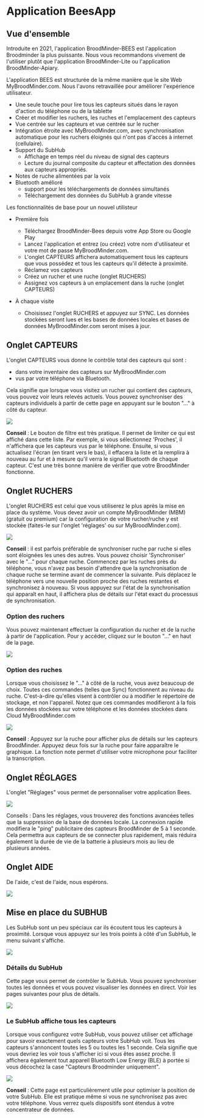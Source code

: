 # Application BeesApp

## Vue d'ensemble

Introduite en 2021, l'application BroodMinder-BEES est l'application Broodminder la plus puissante. Nous vous recommandons vivement de l'utiliser plutôt que l'application BroodMinder-Lite ou l'application BroodMinder-Apiary.

L'application BEES est structurée de la même manière que le site Web MyBroodMinder.com. Nous l'avons retravaillée pour améliorer l'expérience utilisateur.

- Une seule touche pour lire tous les capteurs situés dans le rayon d'action du téléphone ou de la tablette
- Créer et modifier les ruchers, les ruches et l'emplacement des capteurs
- Vue centrée sur les capteurs et vue centrée sur le rucher
- Intégration étroite avec MyBroodMinder.com, avec synchronisation automatique pour les ruchers éloignés qui n'ont pas d'accès à internet (cellulaire).
- Support du SubHub
    - Affichage en temps réel du niveau de signal des capteurs
    - Lecture du journal composite du capteur et affectation des données aux capteurs appropriés.
-   Notes de ruche alimentées par la voix
- Bluetooth amélioré
    - support pour les téléchargements de données simultanés
    - Téléchargement des données du SubHub à grande vitesse 

Les fonctionnalités de base pour un nouvel utilisteur 
- Première fois
    - Téléchargez BroodMinder-Bees depuis votre App Store ou Google Play
    - Lancez l'application et entrez (ou créez) votre nom d'utilisateur et votre mot de passe MyBroodMinder.com.
    - L'onglet CAPTEURS affichera automatiquement tous les capteurs que vous possédez et tous les capteurs qu'il détecte à proximité.
    - Réclamez vos capteurs
    - Créez un rucher et une ruche (onglet RUCHERS)
    - Assignez vos capteurs à un emplacement dans la ruche (onglet CAPTEURS)

- À chaque visite 
    - Choisissez l'onglet RUCHERS et appuyez sur SYNC. Les données stockées seront lues et les bases de données locales et bases de données MyBroodMinder.com seront mises à jour.

## Onglet CAPTEURS

L'onglet CAPTEURS vous donne le contrôle total des capteurs qui sont :
- dans votre inventaire des capteurs sur MyBroodMinder.com
- vus par votre téléphone via Bluetooth.

Cela signifie que lorsque vous visitez un rucher qui contient des capteurs, vous pouvez voir leurs relevés actuels.
Vous pouvez synchroniser des capteurs individuels à partir de cette page en appuyant sur le bouton "..." à côté du capteur.

![](./images/beesApp/devices_tab.png#largeImg)

**Conseil** : Le bouton de filtre est très pratique. Il permet de limiter ce qui est affiché dans cette liste. Par exemple, si vous sélectionnez 'Proches', il n'affichera que les capteurs vus par le téléphone. Ensuite, si vous actualisez l'écran (en tirant vers le bas), il effacera la liste et la remplira à nouveau au fur et à mesure qu'il verra le signal Bluetooth de chaque capteur. C'est une très bonne manière de vérifier que votre BroodMinder fonctionne.

## Onglet RUCHERS

L'onglet RUCHERS est celui que vous utiliserez le plus après la mise en place du système. Vous devez avoir un compte MyBroodMinder (MBM) (gratuit ou premium) car la configuration de votre rucher/ruche y est stockée (faites-le sur l'onglet 'réglages' ou sur MyBroodMinder.com).

![](./images/beesApp/apiaries_tab.png#largeImg)

**Conseil** : il est parfois préférable de synchroniser ruche par ruche si elles sont éloignées les unes des autres. Vous pouvez choisir 'Synchroniser' avec le "..." pour chaque ruche. Commencez par les ruches près du téléphone, vous n'avez pas besoin d'attendre que la synchronisation de chaque ruche se termine avant de commencer la suivante. Puis déplacez le téléphone vers une nouvelle position proche des ruches restantes et synchronisez à nouveau. Si vous appuyez sur l'état de la synchronisation qui apparaît en haut, il affichera plus de détails sur l'état exact du processus de synchronisation.

### Option des ruchers

Vous pouvez maintenant effectuer la configuration du rucher et de la ruche à partir de l'application. Pour y accéder, cliquez sur le bouton "..." en haut de la page.

![](./images/beesApp/apiary_option.png#largeImg)

### Option des ruches

Lorsque vous choisissez le "..." à côté de la ruche, vous avez beaucoup de choix. Toutes ces commandes (telles que Sync) fonctionnent au niveau du ruche. C'est-à-dire qu'elles visent à contrôler ou à modifier le répertoire de stockage, et non l'appareil.
Notez que ces commandes modifieront à la fois les données stockées sur votre téléphone et les données stockées dans Cloud MyBroodMinder.com

![](./images/beesApp/hive_option.png#largeImg)

**Conseil** :   Appuyez sur la ruche pour afficher plus de détails sur les capteurs BroodMinder.
            Appuyez deux fois sur la ruche pour faire apparaître le graphique.
            La fonction note permet d'utiliser votre microphone pour faciliter la transcription.

## Onglet RÉGLAGES

L'onglet "Réglages" vous permet de personnaliser votre application Bees.
 
![](./images/beesApp/settings_tab.png#largeImg)

Conseils :  Dans les réglages, vous trouverez des fonctions avancées telles que la suppression de la base de données locale.
            La connexion rapide modifiera le "ping" publicitaire des capteurs BroodMinder de 5 à 1 seconde. Cela permettra aux capteurs de se connecter plus rapidement, mais réduira également la durée de vie de la batterie à plusieurs mois au lieu de plusieurs années.

## Onglet AIDE

De l'aide, c'est de l'aide, nous espérons.

![](./images/beesApp/help_tab.png#largeImg)

## Mise en place du SUBHUB

Les SubHub sont un peu spéciaux car ils écoutent tous les capteurs à proximité.
Lorsque vous appuyez sur les trois points à côté d'un SubHub, le menu suivant s'affiche.

![](./images/beesApp/subhub_devices.png#largeImg)

### Détails du SubHub

Cette page vous permet de contrôler le SubHub. Vous pouvez synchroniser toutes les données et vous pouvez visualiser les données en direct. Voir les pages suivantes pour plus de détails.

![](./images/beesApp/subhub_details.png#largeImg)

### Le SubHub affiche tous les capteurs

Lorsque vous configurez votre SubHub, vous pouvez utiliser cet affichage pour savoir exactement quels capteurs votre SubHub voit. Tous les capteurs s'annoncent toutes les 5 ou toutes les 1 seconde. Cela signifie que vous devriez les voir tous s'afficher ici si vous êtes assez proche. Il affichera également tout appareil Bluetooth Low Energy (BLE) à portée si vous décochez la case "Capteurs Broodminder uniquement".

![](./images/beesApp/subhub_show.png#largeImg)

**Conseil** : Cette page est particulièrement utile pour optimiser la position de votre SubHub. Elle est pratique même si vous ne synchronisez pas avec votre téléphone. Vous verrez quels dispositifs sont étendus à votre concentrateur de données.





